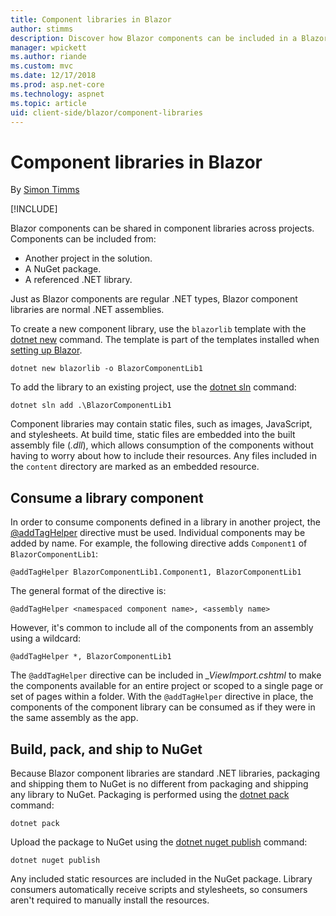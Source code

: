 ```yaml
---
title: Component libraries in Blazor
author: stimms
description: Discover how Blazor components can be included in a Blazor app from an external component library and how to create a library.
manager: wpickett
ms.author: riande
ms.custom: mvc
ms.date: 12/17/2018
ms.prod: asp.net-core
ms.technology: aspnet
ms.topic: article
uid: client-side/blazor/component-libraries
---
```

# Component libraries in Blazor

By [Simon Timms](https://github.com/stimms)

[!INCLUDE[](~/includes/blazor-preview-notice.md)]

Blazor components can be shared in component libraries across projects. Components can be included from:

* Another project in the solution.
* A NuGet package.
* A referenced .NET library.

Just as Blazor components are regular .NET types, Blazor component libraries are normal .NET assemblies. 

To create a new component library, use the `blazorlib` template with the [dotnet new](https://docs.microsoft.com/dotnet/core/tools/dotnet-new) command. The template is part of the templates installed when [setting up Blazor](/docs/get-started.html#setup).

```console
dotnet new blazorlib -o BlazorComponentLib1
```

To add the library to an existing project, use the [dotnet sln](https://docs.microsoft.com/dotnet/core/tools/dotnet-sln) command:

```console
dotnet sln add .\BlazorComponentLib1
```

Component libraries may contain static files, such as images, JavaScript, and stylesheets. At build time, static files are embedded into the built assembly file (*.dll*), which allows consumption of the components without having to worry about how to include their resources. Any files included in the `content` directory are marked as an embedded resource. 

## Consume a library component

In order to consume components defined in a library in another project, the [@addTagHelper](https://docs.microsoft.com/aspnet/core/mvc/views/tag-helpers/intro#add-helper-label) directive must be used. Individual components may be added by name. For example, the following directive adds `Component1` of `BlazorComponentLib1`:

```cshtml
@addTagHelper BlazorComponentLib1.Component1, BlazorComponentLib1
```

The general format of the directive is:

```cshtml
@addTagHelper <namespaced component name>, <assembly name>
```

However, it's common to include all of the components from an assembly using a wildcard:

```cshtml
@addTagHelper *, BlazorComponentLib1
```

The `@addTagHelper` directive can be included in *_ViewImport.cshtml* to make the components available for an entire project or scoped to a single page or set of pages within a folder. With the `@addTagHelper` directive in place, the components of the component library can be consumed as if they were in the same assembly as the app. 

## Build, pack, and ship to NuGet

Because Blazor component libraries are standard .NET libraries, packaging and shipping them to NuGet is no different from packaging and shipping any library to NuGet. Packaging is performed using the [dotnet pack](https://docs.microsoft.com/dotnet/core/tools/dotnet-pack) command:

```console
dotnet pack
```

Upload the package to NuGet using the [dotnet nuget publish](https://docs.microsoft.com/dotnet/core/tools/dotnet-nuget-push) command:

```console
dotnet nuget publish
```

Any included static resources are included in the NuGet package. Library consumers automatically receive scripts and stylesheets, so consumers aren't required to manually install the resources.
